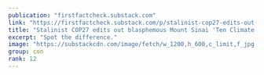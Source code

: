 ```yaml
---
publication: "firstfactcheck.substack.com"
link: "https://firstfactcheck.substack.com/p/stalinist-cop27-edits-out-blasphemous"
title: "Stalinist COP27 edits out blasphemous Mount Sinai 'Ten Climate Commandments'. "
excerpt: "Spot the difference."
image: "https://substackcdn.com/image/fetch/w_1200,h_600,c_limit,f_jpg,q_auto:good,fl_progressive:steep/https%3A%2F%2Fbucketeer-e05bbc84-baa3-437e-9518-adb32be77984.s3.amazonaws.com%2Fpublic%2Fimages%2F8cbfbfb3-88b5-47bc-9a98-c3f94f31039d_1514x1436.png"
group: con
rank: 12
---
```

